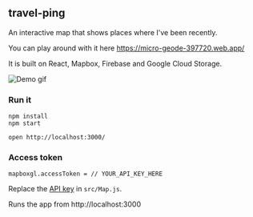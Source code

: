 ## travel-ping

An interactive map that shows places where I've been recently.

You can play around with it here https://micro-geode-397720.web.app/

It is built on React, Mapbox, Firebase and Google Cloud Storage.

![Demo gif](./screens/travelping.gif)

### Run it

    npm install
    npm start

    open http://localhost:3000/

### Access token

    mapboxgl.accessToken = // YOUR_API_KEY_HERE

Replace the [API key](https://docs.mapbox.com/help/getting-started/access-tokens/) in `src/Map.js`.

Runs the app from http://localhost:3000
